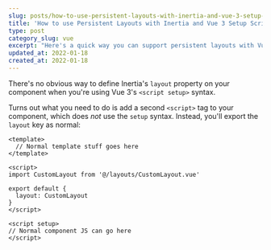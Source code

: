 ```yaml
---
slug: posts/how-to-use-persistent-layouts-with-inertia-and-vue-3-setup-script-syntax
title: 'How to use Persistent Layouts with Inertia and Vue 3 Setup Script Syntax'
type: post
category_slug: vue
excerpt: "Here's a quick way you can support persistent layouts with Vue 3's `setup` script syntax."
updated_at: 2022-01-18
created_at: 2022-01-18
---
```


There's no obvious way to define Inertia's `layout` property on your component when you're using Vue 3's `<script setup>` syntax.

Turns out what you need to do is add a second `<script>` tag to your component, which does _not_ use the `setup` syntax. Instead, you'll export the `layout` key as normal:

```vue
<template>
  // Normal template stuff goes here
</template>

<script>
import CustomLayout from '@/layouts/CustomLayout.vue'

export default {
  layout: CustomLayout
}
</script>

<script setup>
// Normal component JS can go here
</script>
```